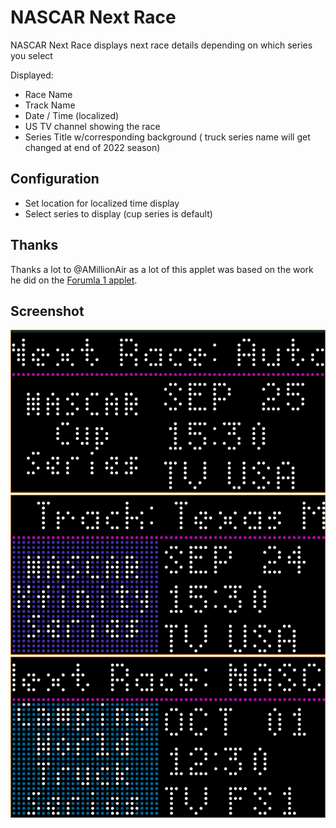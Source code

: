 # NASCAR Next Race

NASCAR Next Race displays next race details depending on which series you select

Displayed:

- Race Name
- Track Name
- Date / Time (localized)
- US TV channel showing the race
- Series Title w/corresponding background ( truck series name will get changed at end of 2022 season)

## Configuration
- Set location for localized time display
- Select series to display (cup series is default)

## Thanks

Thanks a lot to @AMillionAir as a lot of this applet was based on the work he did on the [Forumla 1 applet](../formula1/).

## Screenshot

![](screenshot-cup.png)
![](screenshot-xfinity.png)
![](screenshot-trucks.png)
